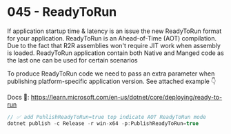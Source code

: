# 045 - ReadyToRun #

If application startup time & latency is an issue the new ReadyToRun format for your application. ReadyToRun is an Ahead-of-Time (AOT) compilation.
Due to the fact that R2R assemblies won't require JIT work when assembly is loaded. ReadyToRun application contain both Native and Manged code as the last one can be used for certain scenarios

To produce ReadyToRun code we need to pass an extra parameter when publishing platform-specific application version. See attached example 👇

Docs 📑: https://learn.microsoft.com/en-us/dotnet/core/deploying/ready-to-run

```csharp
// ✅ add PuhlishReadyToRun=true top indicate AOT ReadyToRun mode
dotnet publish -c Release -r win-x64 -p:PublishReadyToRun=true
```
